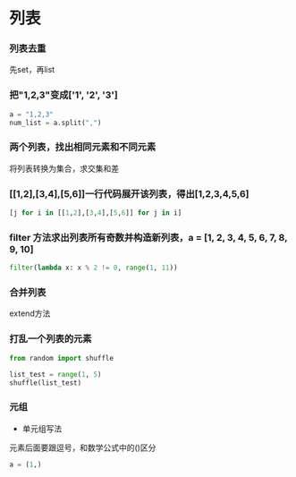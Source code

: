 # 列表


### 列表去重

先set，再list


### 把"1,2,3"变成['1', '2', '3']

```python
a = "1,2,3"
num_list = a.split(",")
```


### 两个列表，找出相同元素和不同元素

将列表转换为集合，求交集和差


### [[1,2],[3,4],[5,6]]一行代码展开该列表，得出[1,2,3,4,5,6]

```python
[j for i in [[1,2],[3,4],[5,6]] for j in i]
```


### filter 方法求出列表所有奇数并构造新列表，a = [1, 2, 3, 4, 5, 6, 7, 8, 9, 10]

```python
filter(lambda x: x % 2 != 0, range(1, 11))
```


### 合并列表

extend方法


### 打乱一个列表的元素

```python
from random import shuffle

list_test = range(1, 5)
shuffle(list_test)
```


### 元组

* 单元组写法

元素后面要跟逗号，和数学公式中的()区分

```python
a = (1,)
```
